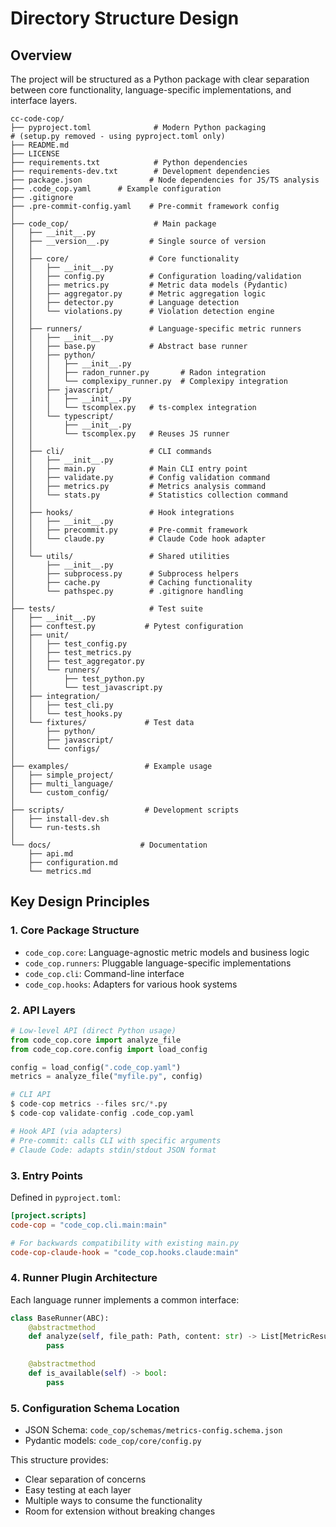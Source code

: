 # Directory Structure Design

## Overview

The project will be structured as a Python package with clear separation between core functionality, language-specific implementations, and interface layers.

```
cc-code-cop/
├── pyproject.toml              # Modern Python packaging
# (setup.py removed - using pyproject.toml only)
├── README.md
├── LICENSE
├── requirements.txt            # Python dependencies
├── requirements-dev.txt        # Development dependencies
├── package.json               # Node dependencies for JS/TS analysis
├── .code_cop.yaml      # Example configuration
├── .gitignore
├── .pre-commit-config.yaml    # Pre-commit framework config
│
├── code_cop/                   # Main package
│   ├── __init__.py
│   ├── __version__.py         # Single source of version
│   │
│   ├── core/                  # Core functionality
│   │   ├── __init__.py
│   │   ├── config.py          # Configuration loading/validation
│   │   ├── metrics.py         # Metric data models (Pydantic)
│   │   ├── aggregator.py      # Metric aggregation logic
│   │   ├── detector.py        # Language detection
│   │   └── violations.py      # Violation detection engine
│   │
│   ├── runners/               # Language-specific metric runners
│   │   ├── __init__.py
│   │   ├── base.py            # Abstract base runner
│   │   ├── python/
│   │   │   ├── __init__.py
│   │   │   ├── radon_runner.py       # Radon integration
│   │   │   └── complexipy_runner.py  # Complexipy integration
│   │   ├── javascript/
│   │   │   ├── __init__.py
│   │   │   └── tscomplex.py   # ts-complex integration
│   │   └── typescript/
│   │       ├── __init__.py
│   │       └── tscomplex.py   # Reuses JS runner
│   │
│   ├── cli/                   # CLI commands
│   │   ├── __init__.py
│   │   ├── main.py            # Main CLI entry point
│   │   ├── validate.py        # Config validation command
│   │   ├── metrics.py         # Metrics analysis command
│   │   └── stats.py           # Statistics collection command
│   │
│   ├── hooks/                 # Hook integrations
│   │   ├── __init__.py
│   │   ├── precommit.py       # Pre-commit framework
│   │   └── claude.py          # Claude Code hook adapter
│   │
│   └── utils/                 # Shared utilities
│       ├── __init__.py
│       ├── subprocess.py      # Subprocess helpers
│       ├── cache.py           # Caching functionality
│       └── pathspec.py        # .gitignore handling
│
├── tests/                     # Test suite
│   ├── __init__.py
│   ├── conftest.py           # Pytest configuration
│   ├── unit/
│   │   ├── test_config.py
│   │   ├── test_metrics.py
│   │   ├── test_aggregator.py
│   │   └── runners/
│   │       ├── test_python.py
│   │       └── test_javascript.py
│   ├── integration/
│   │   ├── test_cli.py
│   │   └── test_hooks.py
│   └── fixtures/             # Test data
│       ├── python/
│       ├── javascript/
│       └── configs/
│
├── examples/                 # Example usage
│   ├── simple_project/
│   ├── multi_language/
│   └── custom_config/
│
├── scripts/                  # Development scripts
│   ├── install-dev.sh
│   └── run-tests.sh
│
└── docs/                    # Documentation
    ├── api.md
    ├── configuration.md
    └── metrics.md
```

## Key Design Principles

### 1. **Core Package Structure**

- `code_cop.core`: Language-agnostic metric models and business logic
- `code_cop.runners`: Pluggable language-specific implementations
- `code_cop.cli`: Command-line interface
- `code_cop.hooks`: Adapters for various hook systems

### 2. **API Layers**

```python
# Low-level API (direct Python usage)
from code_cop.core import analyze_file
from code_cop.core.config import load_config

config = load_config(".code_cop.yaml")
metrics = analyze_file("myfile.py", config)

# CLI API
$ code-cop metrics --files src/*.py
$ code-cop validate-config .code_cop.yaml

# Hook API (via adapters)
# Pre-commit: calls CLI with specific arguments
# Claude Code: adapts stdin/stdout JSON format
```

### 3. **Entry Points**

Defined in `pyproject.toml`:

```toml
[project.scripts]
code-cop = "code_cop.cli.main:main"

# For backwards compatibility with existing main.py
code-cop-claude-hook = "code_cop.hooks.claude:main"
```

### 4. **Runner Plugin Architecture**

Each language runner implements a common interface:

```python
class BaseRunner(ABC):
    @abstractmethod
    def analyze(self, file_path: Path, content: str) -> List[MetricResult]:
        pass

    @abstractmethod
    def is_available(self) -> bool:
        pass
```

### 5. **Configuration Schema Location**

- JSON Schema: `code_cop/schemas/metrics-config.schema.json`
- Pydantic models: `code_cop/core/config.py`

This structure provides:

- Clear separation of concerns
- Easy testing at each layer
- Multiple ways to consume the functionality
- Room for extension without breaking changes
